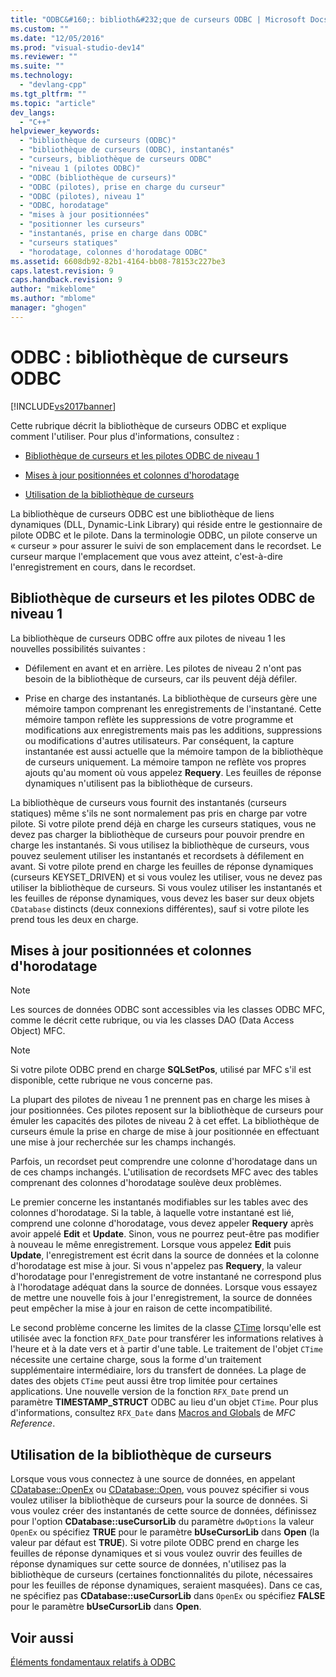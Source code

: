 ```yaml
---
title: "ODBC&#160;: biblioth&#232;que de curseurs ODBC | Microsoft Docs"
ms.custom: ""
ms.date: "12/05/2016"
ms.prod: "visual-studio-dev14"
ms.reviewer: ""
ms.suite: ""
ms.technology: 
  - "devlang-cpp"
ms.tgt_pltfrm: ""
ms.topic: "article"
dev_langs: 
  - "C++"
helpviewer_keywords: 
  - "bibliothèque de curseurs (ODBC)"
  - "bibliothèque de curseurs (ODBC), instantanés"
  - "curseurs, bibliothèque de curseurs ODBC"
  - "niveau 1 (pilotes ODBC)"
  - "ODBC (bibliothèque de curseurs)"
  - "ODBC (pilotes), prise en charge du curseur"
  - "ODBC (pilotes), niveau 1"
  - "ODBC, horodatage"
  - "mises à jour positionnées"
  - "positionner les curseurs"
  - "instantanés, prise en charge dans ODBC"
  - "curseurs statiques"
  - "horodatage, colonnes d'horodatage ODBC"
ms.assetid: 6608db92-82b1-4164-bb08-78153c227be3
caps.latest.revision: 9
caps.handback.revision: 9
author: "mikeblome"
ms.author: "mblome"
manager: "ghogen"
---
```

# ODBC&#160;: biblioth&#232;que de curseurs ODBC
[!INCLUDE[vs2017banner](../../assembler/inline/includes/vs2017banner.md)]

Cette rubrique décrit la bibliothèque de curseurs ODBC et explique comment l'utiliser.  Pour plus d'informations, consultez :  
  
-   [Bibliothèque de curseurs et les pilotes ODBC de niveau 1](#_core_the_cursor_library_and_level_1_odbc_drivers)  
  
-   [Mises à jour positionnées et colonnes d'horodatage](#_core_positioned_updates_and_timestamp_columns)  
  
-   [Utilisation de la bibliothèque de curseurs](#_core_using_the_cursor_library)  
  
 La bibliothèque de curseurs ODBC est une bibliothèque de liens dynamiques \(DLL, Dynamic\-Link Library\) qui réside entre le gestionnaire de pilote ODBC et le pilote.  Dans la terminologie ODBC, un pilote conserve un « curseur » pour assurer le suivi de son emplacement dans le recordset.  Le curseur marque l'emplacement que vous avez atteint, c'est\-à\-dire l'enregistrement en cours, dans le recordset.  
  
##  <a name="_core_the_cursor_library_and_level_1_odbc_drivers"></a> Bibliothèque de curseurs et les pilotes ODBC de niveau 1  
 La bibliothèque de curseurs ODBC offre aux pilotes de niveau 1 les nouvelles possibilités suivantes :  
  
-   Défilement en avant et en arrière.  Les pilotes de niveau 2 n'ont pas besoin de la bibliothèque de curseurs, car ils peuvent déjà défiler.  
  
-   Prise en charge des instantanés.  La bibliothèque de curseurs gère une mémoire tampon comprenant les enregistrements de l'instantané.  Cette mémoire tampon reflète les suppressions de votre programme et modifications aux enregistrements mais pas les additions, suppressions ou modifications d'autres utilisateurs.  Par conséquent, la capture instantanée est aussi actuelle que la mémoire tampon de la bibliothèque de curseurs uniquement.  La mémoire tampon ne reflète vos propres ajouts qu'au moment où vous appelez **Requery**.  Les feuilles de réponse dynamiques n'utilisent pas la bibliothèque de curseurs.  
  
 La bibliothèque de curseurs vous fournit des instantanés \(curseurs statiques\) même s'ils ne sont normalement pas pris en charge par votre pilote.  Si votre pilote prend déjà en charge les curseurs statiques, vous ne devez pas charger la bibliothèque de curseurs pour pouvoir prendre en charge les instantanés.  Si vous utilisez la bibliothèque de curseurs, vous pouvez seulement utiliser les instantanés et recordsets à défilement en avant.  Si votre pilote prend en charge les feuilles de réponse dynamiques \(curseurs KEYSET\_DRIVEN\) et si vous voulez les utiliser, vous ne devez pas utiliser la bibliothèque de curseurs.  Si vous voulez utiliser les instantanés et les feuilles de réponse dynamiques, vous devez les baser sur deux objets `CDatabase` distincts \(deux connexions différentes\), sauf si votre pilote les prend tous les deux en charge.  
  
##  <a name="_core_positioned_updates_and_timestamp_columns"></a> Mises à jour positionnées et colonnes d'horodatage  
  
> [!NOTE]
>  Les sources de données ODBC sont accessibles via les classes ODBC MFC, comme le décrit cette rubrique, ou via les classes DAO \(Data Access Object\) MFC.  
  
> [!NOTE]
>  Si votre pilote ODBC prend en charge **SQLSetPos**, utilisé par MFC s'il est disponible, cette rubrique ne vous concerne pas.  
  
 La plupart des pilotes de niveau 1 ne prennent pas en charge les mises à jour positionnées.  Ces pilotes reposent sur la bibliothèque de curseurs pour émuler les capacités des pilotes de niveau 2 à cet effet.  La bibliothèque de curseurs émule la prise en charge de mise à jour positionnée en effectuant une mise à jour recherchée sur les champs inchangés.  
  
 Parfois, un recordset peut comprendre une colonne d'horodatage dans un de ces champs inchangés.  L'utilisation de recordsets MFC avec des tables comprenant des colonnes d'horodatage soulève deux problèmes.  
  
 Le premier concerne les instantanés modifiables sur les tables avec des colonnes d'horodatage.  Si la table, à laquelle votre instantané est lié, comprend une colonne d'horodatage, vous devez appeler **Requery** après avoir appelé **Edit** et **Update**.  Sinon, vous ne pourrez peut\-être pas modifier à nouveau le même enregistrement.  Lorsque vous appelez **Edit** puis **Update**, l'enregistrement est écrit dans la source de données et la colonne d'horodatage est mise à jour.  Si vous n'appelez pas **Requery**, la valeur d'horodatage pour l'enregistrement de votre instantané ne correspond plus à l'horodatage adéquat dans la source de données.  Lorsque vous essayez de mettre une nouvelle fois à jour l'enregistrement, la source de données peut empêcher la mise à jour en raison de cette incompatibilité.  
  
 Le second problème concerne les limites de la classe [CTime](../../atl-mfc-shared/reference/ctime-class.md) lorsqu'elle est utilisée avec la fonction `RFX_Date` pour transférer les informations relatives à l'heure et à la date vers et à partir d'une table.  Le traitement de l'objet `CTime` nécessite une certaine charge, sous la forme d'un traitement supplémentaire intermédiaire, lors du transfert de données.  La plage de dates des objets `CTime` peut aussi être trop limitée pour certaines applications.  Une nouvelle version de la fonction `RFX_Date` prend un paramètre **TIMESTAMP\_STRUCT** ODBC au lieu d'un objet `CTime`.  Pour plus d'informations, consultez `RFX_Date` dans [Macros and Globals](../Topic/Macros,%20Global%20Functions,%20and%20Global%20Variables.md) de *MFC Reference*.  
  
##  <a name="_core_using_the_cursor_library"></a> Utilisation de la bibliothèque de curseurs  
 Lorsque vous vous connectez à une source de données, en appelant [CDatabase::OpenEx](../Topic/CDatabase::OpenEx.md) ou [CDatabase::Open](../Topic/CDatabase::Open.md), vous pouvez spécifier si vous voulez utiliser la bibliothèque de curseurs pour la source de données.  Si vous voulez créer des instantanés de cette source de données, définissez pour l'option **CDatabase::useCursorLib** du paramètre `dwOptions` la valeur `OpenEx` ou spécifiez **TRUE** pour le paramètre **bUseCursorLib** dans **Open** \(la valeur par défaut est **TRUE**\).  Si votre pilote ODBC prend en charge les feuilles de réponse dynamiques et si vous voulez ouvrir des feuilles de réponse dynamiques sur cette source de données, n'utilisez pas la bibliothèque de curseurs \(certaines fonctionnalités du pilote, nécessaires pour les feuilles de réponse dynamiques, seraient masquées\).  Dans ce cas, ne spécifiez pas **CDatabase::useCursorLib** dans `OpenEx` ou spécifiez **FALSE** pour le paramètre **bUseCursorLib** dans **Open**.  
  
## Voir aussi  
 [Éléments fondamentaux relatifs à ODBC](../../data/odbc/odbc-basics.md)